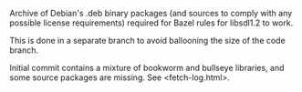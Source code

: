 Archive of Debian's .deb binary packages (and sources to comply with any
possible license requirements) required for Bazel rules for libsdl1.2 to
work.

This is done in a separate branch to avoid ballooning the size of the
code branch.

Initial commit contains a mixture of bookworm and bullseye libraries, and
some source packages are missing. See <fetch-log.html>.
